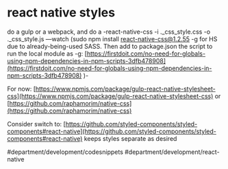 # react native styles
do a gulp or a webpack, and do a -react-native-css -i ._css_style.css -o ._css_style.js —watch (sudo npm install react-native-css@1.2.55 -g for HS due to already-being-used SASS. Then add to package.json the script to run the local module as -g: [https://firstdoit.com/no-need-for-globals-using-npm-dependencies-in-npm-scripts-3dfb478908](https://firstdoit.com/no-need-for-globals-using-npm-dependencies-in-npm-scripts-3dfb478908) )-
 
 
For now: [https://www.npmjs.com/package/gulp-react-native-stylesheet-css](https://www.npmjs.com/package/gulp-react-native-stylesheet-css) or [https://github.com/raphamorim/native-css](https://github.com/raphamorim/native-css)

Consider switch to: [https://github.com/styled-components/styled-components#react-native](https://github.com/styled-components/styled-components#react-native) keeps styles separate as desired

#department/development/codesnippets
#department/development/react-native